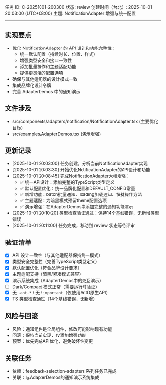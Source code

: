 任务 ID: C-20251001-200300
状态: review
创建时间（台北）: 2025-10-01 20:03:00 (UTC+08:00)
主题: NotificationAdapter 增强与统一配置

---

## 实现要点

- 优化 NotificationAdapter 的 API 设计和功能完整性：
  - 统一默认配置（持续时长、位置、样式）
  - 增强类型安全和接口一致性
  - 添加批量操作和主题适配功能
  - 提供更灵活的配置选项
- 确保与其他适配器的设计模式一致
- 集成品牌化设计令牌
- 完善 AdapterDemos 中的通知演示

## 文件涉及
- src/components/adapters/notification/NotificationAdapter.tsx (主要优化目标)
- src/examples/AdapterDemos.tsx (演示增强)

## 更新记录

- [2025-10-01 20:03:00] 任务创建，分析当前NotificationAdapter实现
- [2025-10-01 20:03:30] 开始优化NotificationAdapter的API设计和功能
- [2025-10-01 20:08:45] 完成NotificationAdapter大幅增强：
  - ✅ 统一API设计：添加完整的TypeScript类型定义
  - ✅ 默认配置优化：统一品牌化配置和DEFAULT_CONFIG常量
  - ✅ 新增功能：batch批量通知、loading加载通知、快捷操作方法
  - ✅ 主题适配：为暗黑模式预留theme配置选项
  - ✅ 演示增强：在AdapterDemos中添加完整的通知功能演示
- [2025-10-01 20:10:20] 类型检查验证通过：保持14个基线错误，无新增类型错误
- [2025-10-01 20:11:00] 任务完成，移动到 review 状态等待评审

## 验证清单

- [x] API 设计一致性（与其他适配器保持统一模式）
- [x] 类型安全完整性（完善TypeScript类型定义）
- [x] 默认配置优化（符合品牌设计要求）
- [x] 主题适配支持（暗黑/紧凑模式兼容）
- [x] 演示系统集成（AdapterDemos中的交互演示）
- [ ] Dark/Compact 模式正常（需要运行时验证）
- [x] 无 `.ant-*` / 无 `!important`（仅使用AntD原生API）
- [x] TS 类型检查通过（14个基线错误，无新增）

## 风险与回滚

- 风险：通知组件是全局组件，修改可能影响现有功能
- 回滚：保持当前实现，仅添加增强功能
- 预案：优先完成API优化，避免破坏性变更

## 关联任务

- 依赖：feedback-selection-adapters 系列任务已完成
- 关联：与AdapterDemos的通知演示系统集成